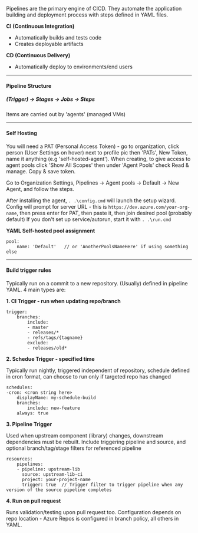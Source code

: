 Pipelines are the primary engine of CICD.  They automate the application building and deployment process with steps defined in YAML files.

**CI (Continuous Integration)**
- Automatically builds and tests code
- Creates deployable artifacts

**CD (Continuous Delivery)**
- Automatically deploy to environments/end users

---

#### Pipeline Structure

##### (Trigger) → Stages → Jobs → Steps

Items are carried out by 'agents' (managed VMs)

---
#### Self Hosting

You will need a PAT (Personal Access Token) - go to organization, click person (User Settings on hover) next to profile pic then 'PATs', New Token, name it anything (e.g 'self-hosted-agent').  When creating, to give access to agent pools click 'Show All Scopes' then under 'Agent Pools' check Read & manage.  Copy & save token.

Go to Organization Settings, Pipelines → Agent pools → Default → New Agent, and follow the steps.

After installing the agent, `. .\config.cmd` will launch the setup wizard.
Config will prompt for server URL - this is `https://dev.azure.com/your-org-name`, then press enter for PAT, then paste it, then join desired pool (probably default)
If you don't set up service/autorun, start it with `. .\run.cmd`



**YAML Self-hosted pool assignment**
```
pool:
    name: 'Default'   // or 'AnotherPoolsNameHere' if using something else
```

---

#### Build trigger rules

Typically run on a commit to a new repository.  (Usually) defined in pipeline YAML.  4 main types are:

**1. CI Trigger - run when updating repo/branch**
```
trigger:
    branches:
        include:
        - master
        - releases/*
        - refs/tags/{tagname}
        exclude:
        - releases/old*
```

**2. Schedue Trigger - specified time**

Typically run nightly, triggered independent of repository, schedule defined in cron format, can choose to run only if targeted repo has changed
```
schedules:
-cron: <cron string here>
    displayName: my-schedule-build
    branches:
        include: new-feature
    always: true
```

**3. Pipeline Trigger**

Used when upstream component (library) changes, downstream dependencies must be rebuilt.  Include triggering pipeline and source, and optional branch/tag/stage filters for referenced pipeline

```
resources:
    pipelines:
    - pipeline: upstream-lib
      source: upstream-lib-ci
      project: your-project-name
      trigger: true  // Trigger filter to trigger pipeline when any version of the source pipeline completes
```

**4. Run on pull request**

Runs validation/testing upon pull request too.  Configuration depends on repo location - Azure Repos is configured in branch policy, all others in YAML.